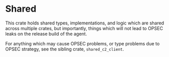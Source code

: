 # Shared

This crate holds shared types, implementations, and logic which are shared across multiple crates,
but importantly, things which will not lead to OPSEC leaks on the release build of the agent.

For anything which may cause OPSEC problems, or type problems due to OPSEC strategy, see
the sibling crate, `shared_c2_client`.
